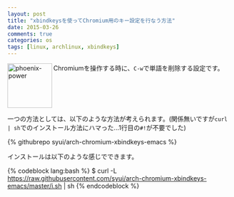 ```yaml
---
layout: post
title: "xbindkeysを使ってChromium用のキー設定を行なう方法"
date: 2015-03-26
comments: true
categories: os
tags: [linux, archlinux, xbindkeys]
---
```

<img src="{{ root_url }}/images/more.png" alt="phoenix-power" align="left" width="100" height="100">Chromiumを操作する時に、`C-w`で単語を削除する設定です。<!--more--><br clear="all">

一つの方法としては、以下のような方法が考えられます。(関係無いですが`curl | sh`でのインストール方法にハマった...1行目の`#!`が不要でした)

{% githubrepo syui/arch-chromium-xbindkeys-emacs %}

インストールは以下のような感じでできます。

{% codeblock lang:bash %}
$ curl -L https://raw.githubusercontent.com/syui/arch-chromium-xbindkeys-emacs/master/i.sh | sh
{% endcodeblock %}


